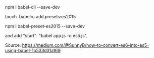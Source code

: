 

npm i babel-cli --save-dev


touch .babelrc add presets:es2015


npm i babel-preset-es2015 --save-dev

and add 
"start": "babel app.js -o es5.js",

Source:
https://medium.com/@SunnyB/how-to-convert-es6-into-es5-using-babel-1b533d31a169
